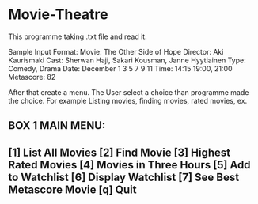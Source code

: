 # Movie-Theatre

This programme taking .txt file and read it. 

Sample Input Format:
Movie: The Other Side of Hope
Director: Aki Kaurismaki
Cast: Sherwan Haji, Sakari Kousman, Janne Hyytiainen Type: Comedy, Drama
Date: December 1 3 5 7 9 11
Time: 14:15 19:00, 21:00
Metascore: 82

After that create a menu. 
The User select a choice than programme made the choice. 
For example Listing movies, finding movies, rated movies, ex.


BOX 1 MAIN MENU:
---------------------
[1] List All Movies
[2] Find Movie
[3] Highest Rated Movies [4] Movies in Three Hours [5] Add to Watchlist
[6] Display Watchlist
[7] See Best Metascore Movie
[q] Quit
---------------------
